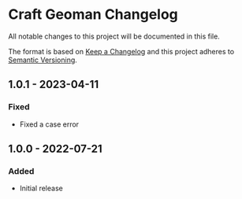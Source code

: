 # Craft Geoman Changelog

All notable changes to this project will be documented in this file.

The format is based on [Keep a Changelog](http://keepachangelog.com/) and this project adheres to [Semantic Versioning](http://semver.org/).

## 1.0.1 - 2023-04-11

### Fixed

- Fixed a case error

## 1.0.0 - 2022-07-21

### Added

- Initial release
